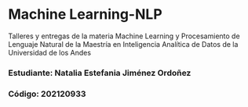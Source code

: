 # Machine Learning-NLP

Talleres y entregas de la materia Machine Learning y Procesamiento de Lenguaje Natural de la Maestría en Inteligencia Analítica de Datos de la Universidad de los Andes

### Estudiante: Natalia Estefania Jiménez Ordoñez
### Código: 202120933
